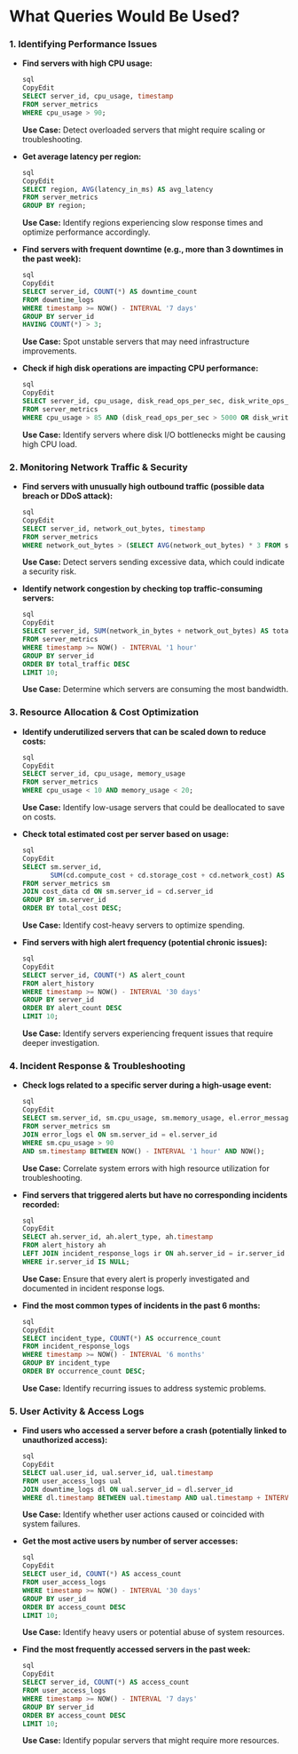 # What Queries Would Be Used?

### **1. Identifying Performance Issues**

- **Find servers with high CPU usage:**
    
    ```sql
    sql
    CopyEdit
    SELECT server_id, cpu_usage, timestamp
    FROM server_metrics
    WHERE cpu_usage > 90;
    
    ```
    
    **Use Case:** Detect overloaded servers that might require scaling or troubleshooting.
    
- **Get average latency per region:**
    
    ```sql
    sql
    CopyEdit
    SELECT region, AVG(latency_in_ms) AS avg_latency
    FROM server_metrics
    GROUP BY region;
    
    ```
    
    **Use Case:** Identify regions experiencing slow response times and optimize performance accordingly.
    
- **Find servers with frequent downtime (e.g., more than 3 downtimes in the past week):**
    
    ```sql
    sql
    CopyEdit
    SELECT server_id, COUNT(*) AS downtime_count
    FROM downtime_logs
    WHERE timestamp >= NOW() - INTERVAL '7 days'
    GROUP BY server_id
    HAVING COUNT(*) > 3;
    
    ```
    
    **Use Case:** Spot unstable servers that may need infrastructure improvements.
    
- **Check if high disk operations are impacting CPU performance:**
    
    ```sql
    sql
    CopyEdit
    SELECT server_id, cpu_usage, disk_read_ops_per_sec, disk_write_ops_per_sec
    FROM server_metrics
    WHERE cpu_usage > 85 AND (disk_read_ops_per_sec > 5000 OR disk_write_ops_per_sec > 5000);
    
    ```
    
    **Use Case:** Identify servers where disk I/O bottlenecks might be causing high CPU load.
    

### **2. Monitoring Network Traffic & Security**

- **Find servers with unusually high outbound traffic (possible data breach or DDoS attack):**
    
    ```sql
    sql
    CopyEdit
    SELECT server_id, network_out_bytes, timestamp
    FROM server_metrics
    WHERE network_out_bytes > (SELECT AVG(network_out_bytes) * 3 FROM server_metrics);
    
    ```
    
    **Use Case:** Detect servers sending excessive data, which could indicate a security risk.
    
- **Identify network congestion by checking top traffic-consuming servers:**
    
    ```sql
    sql
    CopyEdit
    SELECT server_id, SUM(network_in_bytes + network_out_bytes) AS total_traffic
    FROM server_metrics
    WHERE timestamp >= NOW() - INTERVAL '1 hour'
    GROUP BY server_id
    ORDER BY total_traffic DESC
    LIMIT 10;
    
    ```
    
    **Use Case:** Determine which servers are consuming the most bandwidth.
    

### **3. Resource Allocation & Cost Optimization**

- **Identify underutilized servers that can be scaled down to reduce costs:**
    
    ```sql
    sql
    CopyEdit
    SELECT server_id, cpu_usage, memory_usage
    FROM server_metrics
    WHERE cpu_usage < 10 AND memory_usage < 20;
    
    ```
    
    **Use Case:** Identify low-usage servers that could be deallocated to save on costs.
    
- **Check total estimated cost per server based on usage:**
    
    ```sql
    sql
    CopyEdit
    SELECT sm.server_id,
           SUM(cd.compute_cost + cd.storage_cost + cd.network_cost) AS total_cost
    FROM server_metrics sm
    JOIN cost_data cd ON sm.server_id = cd.server_id
    GROUP BY sm.server_id
    ORDER BY total_cost DESC;
    
    ```
    
    **Use Case:** Identify cost-heavy servers to optimize spending.
    
- **Find servers with high alert frequency (potential chronic issues):**
    
    ```sql
    sql
    CopyEdit
    SELECT server_id, COUNT(*) AS alert_count
    FROM alert_history
    WHERE timestamp >= NOW() - INTERVAL '30 days'
    GROUP BY server_id
    ORDER BY alert_count DESC
    LIMIT 10;
    
    ```
    
    **Use Case:** Identify servers experiencing frequent issues that require deeper investigation.
    

### **4. Incident Response & Troubleshooting**

- **Check logs related to a specific server during a high-usage event:**
    
    ```sql
    sql
    CopyEdit
    SELECT sm.server_id, sm.cpu_usage, sm.memory_usage, el.error_message, el.timestamp
    FROM server_metrics sm
    JOIN error_logs el ON sm.server_id = el.server_id
    WHERE sm.cpu_usage > 90
    AND sm.timestamp BETWEEN NOW() - INTERVAL '1 hour' AND NOW();
    
    ```
    
    **Use Case:** Correlate system errors with high resource utilization for troubleshooting.
    
- **Find servers that triggered alerts but have no corresponding incidents recorded:**
    
    ```sql
    sql
    CopyEdit
    SELECT ah.server_id, ah.alert_type, ah.timestamp
    FROM alert_history ah
    LEFT JOIN incident_response_logs ir ON ah.server_id = ir.server_id AND ah.timestamp = ir.timestamp
    WHERE ir.server_id IS NULL;
    
    ```
    
    **Use Case:** Ensure that every alert is properly investigated and documented in incident response logs.
    
- **Find the most common types of incidents in the past 6 months:**
    
    ```sql
    sql
    CopyEdit
    SELECT incident_type, COUNT(*) AS occurrence_count
    FROM incident_response_logs
    WHERE timestamp >= NOW() - INTERVAL '6 months'
    GROUP BY incident_type
    ORDER BY occurrence_count DESC;
    
    ```
    
    **Use Case:** Identify recurring issues to address systemic problems.
    

### **5. User Activity & Access Logs**

- **Find users who accessed a server before a crash (potentially linked to unauthorized access):**
    
    ```sql
    sql
    CopyEdit
    SELECT ual.user_id, ual.server_id, ual.timestamp
    FROM user_access_logs ual
    JOIN downtime_logs dl ON ual.server_id = dl.server_id
    WHERE dl.timestamp BETWEEN ual.timestamp AND ual.timestamp + INTERVAL '10 minutes';
    
    ```
    
    **Use Case:** Identify whether user actions caused or coincided with system failures.
    
- **Get the most active users by number of server accesses:**
    
    ```sql
    sql
    CopyEdit
    SELECT user_id, COUNT(*) AS access_count
    FROM user_access_logs
    WHERE timestamp >= NOW() - INTERVAL '30 days'
    GROUP BY user_id
    ORDER BY access_count DESC
    LIMIT 10;
    
    ```
    
    **Use Case:** Identify heavy users or potential abuse of system resources.
    
- **Find the most frequently accessed servers in the past week:**
    
    ```sql
    sql
    CopyEdit
    SELECT server_id, COUNT(*) AS access_count
    FROM user_access_logs
    WHERE timestamp >= NOW() - INTERVAL '7 days'
    GROUP BY server_id
    ORDER BY access_count DESC
    LIMIT 10;
    
    ```
    
    **Use Case:** Identify popular servers that might require more resources.